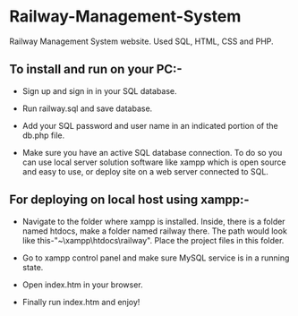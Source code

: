 # Railway-Management-System
Railway Management System website. Used SQL, HTML, CSS and PHP.

## To install and run on your PC:-

* Sign up and sign in in your SQL database.

* Run railway.sql and save database. 

* Add your SQL password and user name in an indicated portion of the db.php file.

* Make sure you have an active SQL database connection. To do so you can use local server solution software like xampp which is open source and easy to use, or deploy 
site on a web server connected to SQL.

## For deploying on local host using xampp:-

* Navigate to the folder where xampp is installed. Inside, there is a folder named htdocs, make a folder named railway there. The path would look like this-"~\xampp\htdocs\railway\". Place the project files in this folder.

* Go to xampp control panel and make sure MySQL service is in a running state.

* Open index.htm in your browser.

* Finally run index.htm and enjoy!
